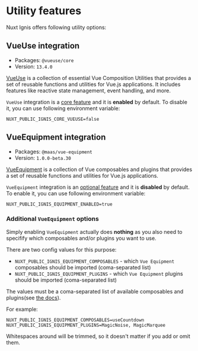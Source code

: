 # Utility features

Nuxt Ignis offers following utility options:

## VueUse integration

- Packages: `@vueuse/core`
- Version: `13.4.0`

[VueUse](https://vueuse.org/) is a collection of essential Vue Composition Utilities that provides a set of reusable functions and utilities for Vue.js applications. It includes features like reactive state management, event handling, and more.

`VueUse` integration is a [core feature](/2-2-core-features.html) and it is **enabled** by default. To disable it, you can use following environment variable:

```env
NUXT_PUBLIC_IGNIS_CORE_VUEUSE=false
```

## VueEquipment integration

- Packages: `@maas/vue-equipment` 
- Version: `1.0.0-beta.30`

[VueEquipment](https://www.vue.equipment/) is a collection of Vue composables and plugins that provides a set of reusable functions and utilities for Vue.js applications.

`VueEquipment` integration is an [optional feature](/2-3-optional-features.html) and it is **disabled** by default. To enable it, you can use following environment variable:

```env
NUXT_PUBLIC_IGNIS_EQUIPMENT_ENABLED=true
```

### Additional `VueEquipment` options

Simply enabling `VueEquipment` actually does **nothing** as you also need to specifify which composables and/or plugins you want to use.

There are two config values for this purpose:
- `NUXT_PUBLIC_IGNIS_EQUIPMENT_COMPOSABLES` - which `Vue Equipment` composables should be imported (coma-separated list)
- `NUXT_PUBLIC_IGNIS_EQUIPMENT_PLUGINS` - which `Vue Equipment` plugins should be imported (coma-separated list)

The values must be a coma-separated list of available composables and plugins(see [the docs](https://www.vue.equipment/overview/getting-started.html)).

For example:

```[.env]
NUXT_PUBLIC_IGNIS_EQUIPMENT_COMPOSABLES=useCountdown
NUXT_PUBLIC_IGNIS_EQUIPMENT_PLUGINS=MagicNoise, MagicMarquee
```

Whitespaces around will be trimmed, so it doesn't matter if you add or omit them.
